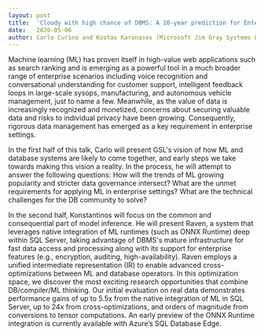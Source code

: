 ```yaml
---
layout: post
title:  'Cloudy with high chance of DBMS: A 10-year prediction for Enterprise-Grade ML'
date:   2020-05-06
author: Carlo Curino and Kostas Karanasos (Microsoft Jim Gray Systems Lab)
---
```


Machine learning (ML) has proven itself in high-value web applications such as search ranking and is emerging as a powerful tool in a much broader range of enterprise scenarios including voice recognition and conversational understanding for customer support, intelligent feedback loops in large-scale sysops, manufacturing, and autonomous vehicle management, just to name a few. Meanwhile, as the value of data is increasingly recognized and monetized, concerns about securing valuable data and risks to individual privacy have been growing. Consequently, rigorous data management has emerged as a key requirement in enterprise settings. 

In the first half of this talk, Carlo will present GSL's vision of how ML and database systems are likely to come together, and early steps we take towards making this vision a reality. In the process, he will attempt to answer the following questions: How will the trends of ML growing popularity and stricter data governance intersect? What are the unmet requirements for applying ML in enterprise settings? What are the technical challenges for the DB community to solve? 

In the second half, Konstantinos will focus on the common and consequential part of model inference. He will present Raven, a system that leverages native integration of ML runtimes (such as ONNX Runtime) deep within SQL Server, taking advantage of DBMS's mature infrastructure for fast data access and processing along with its support for enterprise features (e.g., encryption, auditing, high-availability). Raven employs a unified intermediate representation (IR) to enable advanced cross-optimizations between ML and database operators. In this optimization space, we discover the most exciting research opportunities that combine DB/compiler/ML thinking. Our initial evaluation on real data demonstrates performance gains of up to 5.5x from the native integration of ML in SQL Server, up to 24x from cross-optimizations, and orders of magnitude from conversions to tensor computations. An early preview of the ONNX Runtime integration is currently available with Azure’s SQL Database Edge.
